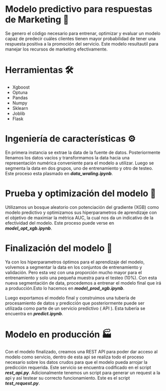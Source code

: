 # Modelo predictivo para respuestas de Marketing 🤖

Se genero el código necesario para entrenar, optimizar y evaluar un modelo capaz de predecir cuáles clientes tienen mayor probabilidad de tener una respuesta positiva a la promoción del servicio. Este modelo resultautil para manejar los recursos de marketing efectivamente. 

# Herramientas 🛠️

* Xgboost
* Optuna
* Pandas
* Numpy
* Sklearn
* Joblib
* Flask

# Ingeniería de características ⚙️

En primera instancia se extrae la data de la fuente de datos. Posteriormente llenamos los datos vacíos y transformamos la data hacia una representación numérica conveniente para el modelo a utilizar. Luego se segmenta la data en dos grupos, uno de entrenamiento y otro de testeo. Este proceso esta plasmado en _**data_wraling.ipynb**_.

# Prueba y optimización del modelo 🦾

Utilizamos un bosque aleatorio con potenciación del gradiente (XGB) como modelo predictivo y optimizamos sus hiperparametros de aprendizaje con el objetivo de maximiar la métrica AUC, la cual nos da un indicativo de la efectividad del modelo. Este proceso puede verse en _**model_opt_xgb.ipynb**_.

# Finalización del modelo 💎

Ya con los hiperparametros óptimos para el aprendizaje del modelo, volvemos a segmentar la data en los conjuntos de entrenamiento y validación. Pero esta vez con una proporción mucho mayor para el entrenamiento y solo una pequeña muestra para el testeo (10%). Con esta nueva segmentación de data, procedemos a entrenar el modelo final que irá a producción.Esto lo hacemos en _**model_prod_xgb.ipynb**_. 

Luego exportamos el modelo final y construimos una tubería de procesamiento de datos y predicción que posteriormente puede ser utilizada como parte de un servicio predictivo ( API ). Esta tubería se encuentra en _**predict.ipynb**_.

# Modelo en producción 🏭

Con el modelo finalizado, creamos una REST API para poder dar acceso al modelo como servicio, dentro de esta api se realiza todo el proceso necesario sobre los datos crudos para que el modelo pueda arrojar la predicción requerida. Este servicio se encuentra codificado en el script _**rest_api.py**_. Adicionalmente tenemos un script para generar un request a la api y así testear su correcto funcionamiento. Este es el script  _**test_request.py**_.




